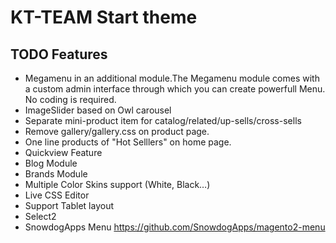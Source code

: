 # KT-TEAM Start theme

## TODO Features

* Megamenu in an additional module.The Megamenu module comes with a custom admin interface through which you can create powerfull Menu. No coding is required.
* ImageSlider based on Owl carousel
* Separate mini-product item for catalog/related/up-sells/cross-sells
* Remove gallery/gallery.css on product page.
* One line products of "Hot Selllers" on home page.
* Quickview Feature
* Blog Module
* Brands Module
* Multiple Color Skins support (White, Black…)
* Live CSS Editor
* Support Tablet layout
* Select2
* SnowdogApps Menu https://github.com/SnowdogApps/magento2-menu
